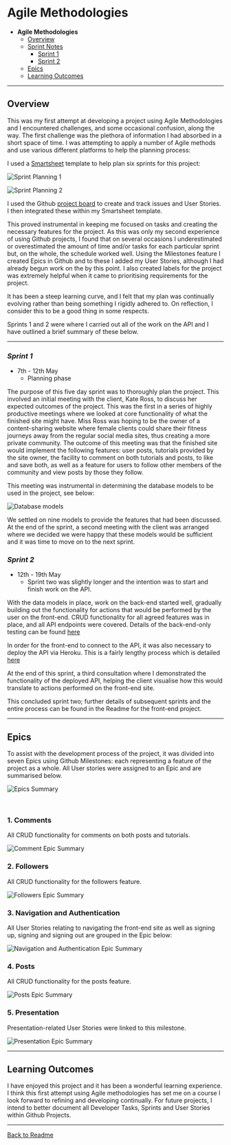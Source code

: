 # Agile Methodologies

* **Agile Methodologies**
  * [Overview](#overview)
  * [Sprint Notes](#sprint-notes)
    * [Sprint 1](#sprint-1)
    * [Sprint 2](#sprint-2)
  * [Epics](#epics)
  * [Learning Outcomes](#learning-outcomes)

<hr>

## **Overview**

This was my first attempt at developing a project using Agile Methodologies and I encountered challenges, and some occasional confusion, along the way. The first challenge was the plethora of information I had absorbed in a short space of time. I was attempting to apply a number of Agile methods and use various different platforms to help the planning process: 

I used a [Smartsheet](https://www.smartsheet.com) template to help plan six sprints for this project:

![Sprint Planning 1](docs/agile/barbelles-api-sprint-1.png)

![Sprint Planning 2](docs/agile/barbelles-api-sprint-2.png)

I used the Github [project board](https://github.com/users/AndypSheridan/projects/3) to create and track issues and User Stories. I then integrated these within my Smartsheet template.

This proved instrumental in keeping me focused on tasks and creating the necessary features for the project. As this was only my second experience of using Github projects, I found that on several occasions I underestimated or overestimated the amount of time and/or tasks for each particular sprint but, on the whole, the schedule worked well. Using the Milestones feature I created Epics in Github and to these I added my User Stories, although I had already begun work on the by this point. I also created labels for the project was extremely helpful when it came to prioritising requirements for the project. 

It has been a steep learning curve, and I felt that my plan was continually evolving rather than being something I rigidly adhered to. On reflection, I consider this to be a good thing in some respects.

Sprints 1 and 2 were where I carried out all of the work on the API and I have outlined a brief summary of these below.


<hr>

### *Sprint 1*

* 7th - 12th May
  * Planning phase

The purpose of this five day sprint was to thoroughly plan the project. This involved an initial meeting with the client, Kate Ross, to discuss her expected outcomes of the project. This was the first in a series of highly productive meetings where we looked at core functionality of what the finished site might have. Miss Ross was hoping to be the owner of a content-sharing website where female clients could share their fitness journeys away from the regular social media sites, thus creating a more private community. The outcome of this meeting was that the finished site would implement the following features: user posts, tutorials provided by the site owner, the facility to comment on both tutorials and posts, to like and save both, as well as a feature for users to follow other members of the community and view posts by those they follow.

This meeting was instrumental in determining the database models to be used in the project, see below:

![Database models](docs/schema/barbelles-api-schema.png)

We settled on nine models to provide the features that had been discussed. At the end of the sprint, a second meeting with the client was arranged where we decided we were happy that these models would be sufficient and it was time to move on to the next sprint.

### *Sprint 2*

* 12th - 19th May
  * Sprint two was slightly longer and the intention was to start and finish work on the API.

With the data models in place, work on the back-end started well, gradually building out the functionality for actions that would be performed by the user on the front-end. CRUD functionality for all agreed features was in place, and all API endpoints were covered. Details of the back-end-only testing can be found [here](/TESTING.md)

In order for the front-end to connect to the API, it was also necessary to deploy the API via Heroku. This is a fairly lengthy process which is detailed [here](/DEPLOYMENT.md)

At the end of this sprint, a third consultation where I demonstrated the functionality of the deployed API, helping the client visualise how this would translate to actions performed on the front-end site.

This concluded sprint two; further details of subsequent sprints and the entire process can be found in the Readme for the front-end project.

<hr>

## **Epics**

To assist with the development process of the project, it was divided into seven Epics using Github Milestones: each representing a feature of the project as a whole. All User stories were assigned to an Epic and are summarised below.

![Epics Summary](docs/agile/barbelles-epic-summary.png)

<br>

### 1. Comments

All CRUD functionality for comments on both posts and tutorials.

![Comment Epic Summary](docs/agile/barbelles-epic-comments.png)
<br>

### 2. Followers

All CRUD functionality for the followers feature.

![Followers Epic Summary](docs/agile/barbelles-epic-followers.png)
<br>

### 3. Navigation and Authentication

All User Stories relating to navigating the front-end site as well as signing up, signing and signing out are grouped in the Epic below:

![Navigation and Authentication Epic Summary](docs/agile/barbelles-epic-nav-auth.png)
<br>

### 4. Posts

All CRUD functionality for the posts feature.

![Posts Epic Summary](docs/agile/barbelles-epic-posts.png)
<br>

### 5. Presentation

Presentation-related User Stories were linked to this milestone.

![Presentation Epic Summary](docs/agile/barbelles-epic-presentation.png)
<br>

<hr>

## Learning Outcomes

I have enjoyed this project and it has been a wonderful learning experience. I think this first attempt using Agile methodologies has set me on a course I look forward to refining and developing continually. For future projects, I intend to better document all Developer Tasks, Sprints and User Stories within Github Projects.


<hr>

[Back to Readme](/README.md)
